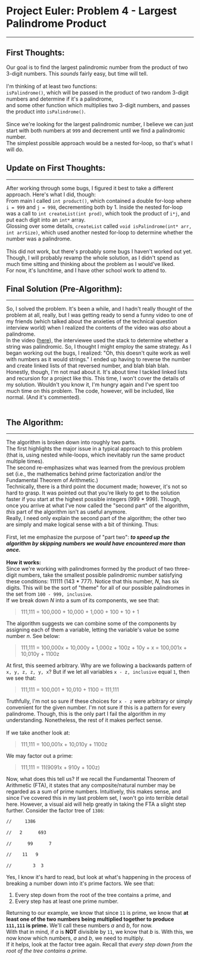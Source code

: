 # Project Euler: Problem 4 - Largest Palindrome Product

---
## First Thoughts:

Our goal is to find the largest palindromic number from the product of two 3-digit numbers. This *sounds* fairly easy, but time will tell.<br><br>
I'm thinking of at least two functions: <br>
`isPalindrome()`, which will be passed in the product of two random 3-digit numbers and determine if it's a palindrome, <br>
and some other function which multiplies two 3-digit numbers, and passes the product into `isPalindrome()`.<br><br>
Since we're looking for the largest palindromic number, I believe we can just start with both numbers at `999` and decrement until we find a palindromic number.<br>
The simplest possible approach would be a nested for-loop, so that's what I will do.
<br>

## Update on First Thoughts:

---
After working through some bugs, I figured it best to take a different approach. Here's what I did, though: <br>
From main I called `int product()`, which contained a double for-loop where `i = 999` and `j = 998`, decrementing both by 1. Inside the nested for-loop was a call to `int createList(int prod)`, which took the product of `i*j`, and put each digit into an `int*` array. <br>
Glossing over some details, `createList` called `void isPalindrome(int* arr, int arrSize)`, which used another nested for-loop to determine whether the number was a palindrome.<br><br>
This did not work, but there's probably some bugs I haven't worked out yet. Though, I will probably revamp the whole solution, as I didn't spend as much time sitting and thinking about the problem as I would've liked. <br>
For now, it's lunchtime, and I have other school work to attend to.

## Final Solution (Pre-Algorithm):

---
So, I solved the problem. It's been a while, and I hadn't really thought of the problem at all, really, but I was getting ready to send a funny video to one of my friends (which talked about the anxieties of the technical question interview world) when I realized the contents of the video was *also* about a palindrome. <br>
In the video ([here](https://www.youtube.com/watch?v=bcH9Tq_FG-U)), the interviewee used the stack to determine whether a string was palindromic. So, I thought I might employ the same strategy. As I began working out the bugs, I realized: "Oh, this doesn't quite work as well with numbers as it would strings." I ended up having to reverse the number and create linked lists of that reversed number, and blah blah blah.
<br>
Honestly, though, I'm not mad about it. It's about time I tackled linked lists and recursion for a project like this. This time, I won't cover the details of my solution. Wouldn't you know it, I'm hungry again and I've spent too much time on this problem. The code, however, will be included, like normal. (And it's commented).  
<br>

## The Algorithm: 

---
The algorithm is broken down into roughly two parts. 
<br>
The first highlights the major issue in a typical approach to this problem (that is, using nested while-loops, which inevitably run the same product multiple times).
<br>
The second re-emphasizes what was learned from the previous problem set (i.e., the mathematics behind prime factorization and/or the Fundamental Theorem of Arithmetic.)
<br>
Technically, there is a third point the document made; however, it's not so hard to grasp. It was pointed out that you're likely to get to the solution faster if you start at the highest possible integers (999 * 999). Though, once you arrive at what I've now called the "second part" of the algorithm, *this* part of the algorithm isn't as useful anymore.
<br>
Really, I need only explain the second part of the algorithm; the other two are simply and make logical sense with a bit of thinking. Thus:
<br><br>
First, let me emphasize the purpose of "part two": ***to speed up the algorithm by skipping numbers we would have encountered more than once.***
<br><br>
**How it works:**
<br>
Since we're working with palindromes formed by the product of two three-digit numbers, take the smallest possible palindromic number satisfying these conditions: 111111 (143 * 777). Notice that this number, *N*, has six digits. This will be the sort of "theme" for all of our possible palindromes in the set from `100 - 999, inclusive`. 
<br>
If we break down *N* into a sum of its components, we see that:
> 111,111 = 100,000 + 10,000 + 1,000 + 100 + 10 + 1

The algorithm suggests we can combine some of the components by assigning each of them a variable, letting the variable's value be some number *n*. See below:
> 111,111 = 100,000x + 10,000y + 1,000z + 100z + 10y + x = 100,001x + 10,010y + 1100z

At first, this seemed arbitrary. Why are we following a backwards pattern of `x, y, z, z, y, x`? But if we let all variables `x - z, inclusive` equal `1`, then we see that:
> 111,111 = 100,001 + 10,010 + 1100 = 111,111

Truthfully, I'm not so sure if these choices for `x - z` were arbitrary or simply convenient for the given number. I'm not sure if this is a pattern for every palindrome. Though, this is the only part I fail the algorithm in my understanding. Nonetheless, the rest of it makes perfect sense.
<br><br>
If we take another look at:
> 111,111 = 100,001x + 10,010y + 1100z

We may factor out a prime:
> 111,111 = 11(9091x + 910y + 100z)

Now, what does this tell us? If we recall the Fundamental Theorem of Arithmetic (FTA), it states that any composite/natural number may be regarded as a sum of prime numbers. Intuitively, this makes sense, and since I've covered this in my last problem set, I won't go into terrible detail here. However, a visual aid will help greatly in taking the FTA a slight step further. Consider the factor tree of `1386`:
```asm
//     1386
     
//   2      693
   
//      99      7
      
//    11   9
        
//        3  3
```

Yes, I know it's hard to read, but look at what's happening in the process of breaking a number down into it's prime factors. We see that:
1. Every step down from the root of the tree contains a prime, and
2. Every step has at least one prime number.

Returning to our example, we know that since `11` is prime, we know that **at least one of the two numbers being multiplied together to produce `111,111` is prime.** We'll call these numbers *a* and *b*, for now.
<br>
With that in mind, if *a* is **NOT** divisible by `11`, we know that *b* is. With this, we now know which numbers, *a* and *b*, we need to multiply.
<br>
If it helps, look at the factor tree again. Recall that *every step down from the root of the tree contains a prime.* 
